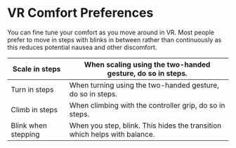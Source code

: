 # VR Comfort Preferences

You can fine tune your comfort as you move around in VR. Most people prefer to move in steps with blinks in between rather than continuously as this reduces potential nausea and other discomfort.

| Scale in steps      | When scaling using the two-handed gesture, do so in steps.                |
| ------------------- | ------------------------------------------------------------------------- |
| Turn in steps       | When turning using the two-handed gesture, do so in steps.                |
| Climb in steps      | When climbing with the controller grip, do so in steps.                   |
| Blink when stepping | When you step, blink. This hides the transition which helps with balance. |
